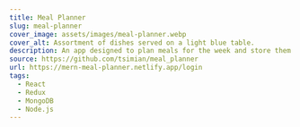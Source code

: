 ```yaml
---
title: Meal Planner
slug: meal-planner
cover_image: assets/images/meal-planner.webp
cover_alt: Assortment of dishes served on a light blue table.
description: An app designed to plan meals for the week and store them in a database.
source: https://github.com/tsimian/meal_planner
url: https://mern-meal-planner.netlify.app/login
tags:
  - React
  - Redux
  - MongoDB
  - Node.js
---
```

